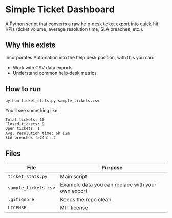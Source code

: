 # Simple Ticket Dashboard

A Python script that converts a raw help‑desk ticket export into quick‑hit KPIs
(ticket volume, average resolution time, SLA breaches, etc.).

## Why this exists
Incorporates Automation into the help desk position, with this you can:
* Work with CSV data exports
* Understand common help‑desk metrics

## How to run

```bash
python ticket_stats.py sample_tickets.csv
```

You’ll see something like:

```
Total tickets: 10
Closed tickets: 9
Open tickets: 1
Avg. resolution time: 6h 12m
SLA breaches (>24h): 2
```

## Files

| File | Purpose |
|------|---------|
| `ticket_stats.py` | Main script |
| `sample_tickets.csv` | Example data you can replace with your own export |
| `.gitignore` | Keeps the repo clean |
| `LICENSE` | MIT license |
